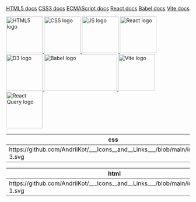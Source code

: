 ﻿<a href="https://html.spec.whatwg.org/multipage/">HTML5 docs</a>
<a href="https://www.w3.org/Style/CSS/Overview.en.html">CSS3 docs</a>
<a href="https://tc39.es/ecma262/">ECMAScript docs</a>
<a href="https://react.dev/">React docs</a>
<a href="https://babeljs.io/">Babel docs</a>
<a href="https://vitejs.dev/">Vite docs</a>


<div class="logos">
  <span class="HTML5">
    <a href="https://html.spec.whatwg.org/multipage/">
      <img
        src="https://github.com/AndriiKot/___Icons__and__Links___/blob/main/icons/html-1.svg"
        alt="HTML5 logo"
        width="100"
        height="100"
      />
    </a>
  </span>

  <span class="CSS">
    <a href="https://www.w3.org/Style/CSS/Overview.en.html">
      <img
        src="https://github.com/AndriiKot/___Icons__and__Links___/blob/main/icons/css-3.svg"
        alt="CSS logo"
        width="100"
        height="100"
      />
    </a>
  </span>

  <span class="JS">
    <a href="https://tc39.es/ecma262/">
      <img
        src="https://github.com/AndriiKot/___Icons__and__Links___/blob/main/icons/javascript-1.svg"
        alt="JS logo"
        width="100"
        height="100"
      />
    </a>
  </span> 
  
  <span class="React">
    <a href="https://react.dev/">
      <img
        src="https://github.com/AndriiKot/___Icons__and__Links___/blob/main/icons/react-2.svg"
        alt="React logo"
        width="100"
        height="100"
      />
    </a>
  </span>

  <span class="D3">
    <a href="https://d3js.org/">
      <img
        src="https://github.com/AndriiKot/___Icons__and__Links___/blob/main/icons/d3-2.svg"
        alt="D3 logo"
        width="100"
        height="100"
      />
    </a>
  </span>

  <span class="Babel">
    <a href="https://babeljs.io/">
      <img
        src="https://github.com/AndriiKot/___Icons__and__Links___/blob/main/icons/babel-10.svg"
        alt="Babel logo"
        width="200"
        height="100"
      />
    </a>
  </span>

  <span class="Vite">
    <a href="https://vitejs.dev/">
      <img
        src="https://github.com/AndriiKot/___Icons__and__Links___/blob/main/icons/vitejs.svg"
        alt="Vite logo"
        width="100"
        height="100"
      />
    </a>
  </span>

  <span class="React Query">
    <a href="https://tanstack.com/">
      <img
        src="https://github.com/AndriiKot/___Icons__and__Links___/blob/main/icons/react-query-seeklogo.svg"
        alt="React Query logo"
        width="100"
        height="100"
      />
    </a>
  </span>
</div>
<table>
<thead>
<tr>
<th>
css
<th>
</tr>
</thead>
<tbody>
<tr>
<td>
https://github.com/AndriiKot/___Icons__and__Links___/blob/main/icons/css-3.svg
<td>
</tr>
</tbody>
</table>
<table>
<thead>
<tr>
<th>
html
<th>
</tr>
</thead>
<tbody>
<tr>
<td>
https://github.com/AndriiKot/___Icons__and__Links___/blob/main/icons/html-1.svg
<td>
</tr>
</tbody>
</table>

